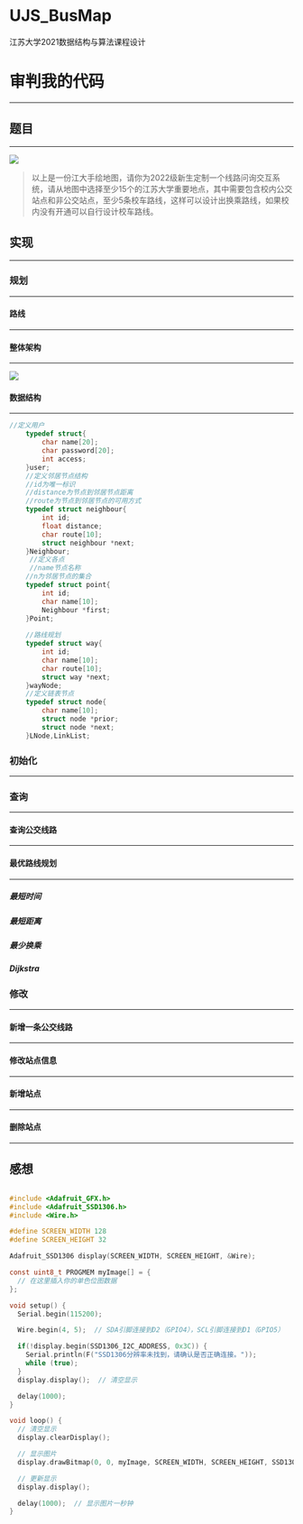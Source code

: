 # UJS_BusMap
江苏大学2021数据结构与算法课程设计
# 审判我的代码

----------

## 题目

-----------

![](D:\study\studyNote\picture\数据结构\map.jpg)

> 以上是一份江大手绘地图，请你为2022级新生定制一个线路问询交互系统，请从地图中选择至少15个的江苏大学重要地点，其中需要包含校内公交站点和非公交站点，至少5条校车路线，这样可以设计出换乘路线，如果校内没有开通可以自行设计校车路线。

## 实现

-----------

### 规划

-------

#### 路线

-------

#### 整体架构

-------

![](F:/algorithms/规划/整体架构.png "")

#### 数据结构

---------

```C   
//定义用户  
    typedef struct{  
        char name[20];  
        char password[20];  
        int access;  
    }user;  
    //定义邻居节点结构  
    //id为唯一标识  
    //distance为节点到邻居节点距离     
    //route为节点到邻居节点的可用方式  
    typedef struct neighbour{  
        int id;  
        float distance;  
        char route[10];  
        struct neighbour *next;  
    }Neighbour;    
     //定义各点   
     //name节点名称  
    //n为邻居节点的集合     
    typedef struct point{  
        int id;  
        char name[10];  
        Neighbour *first;  
    }Point;  
  
    //路线规划  
    typedef struct way{  
        int id;  
        char name[10];  
        char route[10];  
        struct way *next;  
    }wayNode;  
    //定义链表节点  
    typedef struct node{  
        char name[10];  
        struct node *prior;  
        struct node *next;  
    }LNode,LinkList;

```

### 初始化

-------

### 查询

---------

#### 查询公交线路

-------

#### 最优路线规划

-----------

##### 最短时间

##### 最短距离

##### 最少换乘

##### Dijkstra

### 修改

----------

#### 新增一条公交线路

------

#### 修改站点信息

-----------

#### 新增站点

----------

#### 删除站点

--------------

## 感想 


```C

#include <Adafruit_GFX.h>
#include <Adafruit_SSD1306.h>
#include <Wire.h>

#define SCREEN_WIDTH 128
#define SCREEN_HEIGHT 32

Adafruit_SSD1306 display(SCREEN_WIDTH, SCREEN_HEIGHT, &Wire);

const uint8_t PROGMEM myImage[] = {
  // 在这里插入你的单色位图数据
};

void setup() {
  Serial.begin(115200);

  Wire.begin(4, 5);  // SDA引脚连接到D2（GPIO4），SCL引脚连接到D1（GPIO5）

  if(!display.begin(SSD1306_I2C_ADDRESS, 0x3C)) {
    Serial.println(F("SSD1306分辨率未找到，请确认是否正确连接。"));
    while (true);
  }
  display.display();  // 清空显示

  delay(1000);
}

void loop() {
  // 清空显示
  display.clearDisplay();

  // 显示图片
  display.drawBitmap(0, 0, myImage, SCREEN_WIDTH, SCREEN_HEIGHT, SSD1306_WHITE);

  // 更新显示
  display.display();

  delay(1000);  // 显示图片一秒钟
}
```  